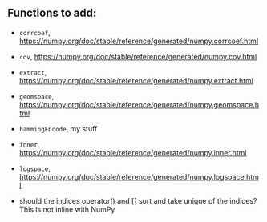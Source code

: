  ## Functions to add:

 * `corrcoef`, https://numpy.org/doc/stable/reference/generated/numpy.corrcoef.html
 * `cov`, https://numpy.org/doc/stable/reference/generated/numpy.cov.html
 * `extract`, https://numpy.org/doc/stable/reference/generated/numpy.extract.html
 * `geomspace`, https://numpy.org/doc/stable/reference/generated/numpy.geomspace.html
 * `hammingEncode`, my stuff
 * `inner`, https://numpy.org/doc/stable/reference/generated/numpy.inner.html
 * `logspace`, https://numpy.org/doc/stable/reference/generated/numpy.logspace.html

 * should the indices operator() and [] sort and take unique of the indices? This is not inline with NumPy

